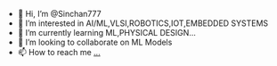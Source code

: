 - 👋 Hi, I’m @Sinchan777
- 👀 I’m interested in AI/ML,VLSI,ROBOTICS,IOT,EMBEDDED SYSTEMS
- 🌱 I’m currently learning ML,PHYSICAL DESIGN...
- 💞️ I’m looking to collaborate on ML Models
- 📫 How to reach me [...](https://x.com/TheAI_MLanimal)


<!---
Sinchan777/Sinchan777 is a ✨ special ✨ repository because its `README.md` (this file) appears on your GitHub profile.
You can click the Preview link to take a look at your changes.
--->
